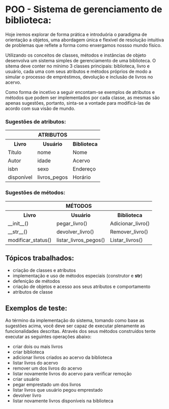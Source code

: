 # POO - Sistema de gerenciamento de biblioteca:

Hoje iremos explorar de forma prática e introduória o paradigma de orientação a objetos, uma abordagem única e flexível de resolução intuitiva de problemas que reflete a forma como enxergamos nossso mundo físico.

Utilizando os conceitos de classes, métodos e instâncias de objeto desenvolva um sistema simples de gerenciamento de uma biblioteca. O sitema deve conter no mínimo 3 classes principais: biblioteca, livro e usuário, cada uma com seus atributos e métodos próprios de modo a simular o processo de empréstimos, devolução e inclusão de livros no acervo.

Como forma de incetívo a seguir encontam-se exemplos de atributos e métodos que podem ser implementados por cada classe, as mesmas são apenas sugestões, portanto, sinta-se a vontade para modificá-las de acordo com sua visão de mundo.

<div id="sugestoes">
    <div id="atributos">
        <h3>Sugestões de atributos:</h3>
        <table>
            <tr>
                <th colspan="3">ATRIBUTOS</th>
            </tr>
            <tr>
                <th>Livro</th>
                <th>Usuário</th>
                <th>Biblioteca</th>
            </tr>
            <tr>
                <td>Título</td>
                <td>nome</td>
                <td>Nome</td>
            </tr>
            <tr>
                <td>Autor</td>
                <td>idade</td>
                <td>Acervo</td>
            </tr>
            <tr>
                <td>isbn</td>
                <td>sexo</td>
                <td>Endereço</td>
            </tr>
            <tr>
                <td>disponível</td>
                <td>livros_pegos</td>
                <td>Horário</td>
            </tr>
        </table>
    </div>
    <div id="metodos">
        <h3>Sugestões de métodos:</h3>
        <table>
            <tr>
                <th colspan="3">MÉTODOS</th>
            </tr>
            <tr>
                <th>Livro</th>
                <th>Usuário</th>
                <th>Biblioteca</th>
            </tr>
            <tr>
                <td>__init__()</td>
                <td>pegar_livro()</td>
                <td>Adicionar_livro()</td>
            </tr>
            <tr>
                <td>__str__()</td>
                <td>devolver_livro()</td>
                <td>Remover_livro()</td>
            </tr>
            <tr>
                <td>modificar_status()</td>
                <td>listar_livros_pegos()</td>
                <td>Listar_livros()</td>
            </tr>
        </table>
    </div>
</div>


## Tópicos trabalhados:
- criação de classes e atributos
- implementação e uso de métodos especiais (construtor e __str__)
- defenição de métodos
- criação de objetos e acesso aos seus atributos e comportamento
- atributos de classe

## Exemplos de teste: 
Ao término da implementação do sistema, tomando como base as sugestões acima, você deve ser capaz de executar plenamente as funcionalidades descritas. Através dos seus métodos construídos tente executar as seguintes operações abaixo:

- criar dois ou mais livros
- criar biblioteca
- adicionar livros criados ao acervo da biblioteca
- listar livros do acervo
- remover um dos livros do acervo
- listar novamente livros do acervo para verificar remoção
- criar usuário
- pegar emprestado um dos livros
- listar livros que usuário pegou emprestado
- devolver livro
- listar novamente livros disponíveis na biblioteca

